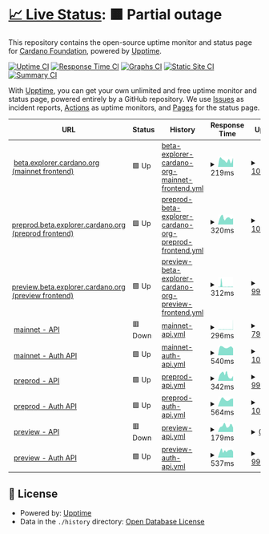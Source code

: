 # [📈 Live Status](https://status.beta.explorer.cardano.org): <!--live status--> **🟧 Partial outage**

This repository contains the open-source uptime monitor and status page for [Cardano Foundation](https://cardanofoundation.org), powered by [Upptime](https://github.com/upptime/upptime).

[![Uptime CI](https://github.com/cardano-foundation/cf-explorer-status/workflows/Uptime%20CI/badge.svg)](https://github.com/cardano-foundation/cf-explorer-status/actions?query=workflow%3A%22Uptime+CI%22)
[![Response Time CI](https://github.com/cardano-foundation/cf-explorer-status/workflows/Response%20Time%20CI/badge.svg)](https://github.com/cardano-foundation/cf-explorer-status/actions?query=workflow%3A%22Response+Time+CI%22)
[![Graphs CI](https://github.com/cardano-foundation/cf-explorer-status/workflows/Graphs%20CI/badge.svg)](https://github.com/cardano-foundation/cf-explorer-status/actions?query=workflow%3A%22Graphs+CI%22)
[![Static Site CI](https://github.com/cardano-foundation/cf-explorer-status/workflows/Static%20Site%20CI/badge.svg)](https://github.com/cardano-foundation/cf-explorer-status/actions?query=workflow%3A%22Static+Site+CI%22)
[![Summary CI](https://github.com/cardano-foundation/cf-explorer-status/workflows/Summary%20CI/badge.svg)](https://github.com/cardano-foundation/cf-explorer-status/actions?query=workflow%3A%22Summary+CI%22)

With [Upptime](https://upptime.js.org), you can get your own unlimited and free uptime monitor and status page, powered entirely by a GitHub repository. We use [Issues](https://github.com/cardano-foundation/cf-explorer-status/issues) as incident reports, [Actions](https://github.com/cardano-foundation/cf-explorer-status/actions) as uptime monitors, and [Pages](https://status.beta.explorer.cardano.org) for the status page.

<!--start: status pages-->
<!-- This summary is generated by Upptime (https://github.com/upptime/upptime) -->
<!-- Do not edit this manually, your changes will be overwritten -->
<!-- prettier-ignore -->
| URL | Status | History | Response Time | Uptime |
| --- | ------ | ------- | ------------- | ------ |
| <img alt="" src="https://icons.duckduckgo.com/ip3/beta.explorer.cardano.org.ico" height="13"> [beta.explorer.cardano.org (mainnet frontend)](https://beta.explorer.cardano.org/) | 🟩 Up | [beta-explorer-cardano-org-mainnet-frontend.yml](https://github.com/cardano-foundation/cf-explorer-status/commits/HEAD/history/beta-explorer-cardano-org-mainnet-frontend.yml) | <details><summary><img alt="Response time graph" src="./graphs/beta-explorer-cardano-org-mainnet-frontend/response-time-week.png" height="20"> 219ms</summary><br><a href="https://status.beta.explorer.cardano.org/history/beta-explorer-cardano-org-mainnet-frontend"><img alt="Response time 278" src="https://img.shields.io/endpoint?url=https%3A%2F%2Fraw.githubusercontent.com%2Fcardano-foundation%2Fcf-explorer-status%2FHEAD%2Fapi%2Fbeta-explorer-cardano-org-mainnet-frontend%2Fresponse-time.json"></a><br><a href="https://status.beta.explorer.cardano.org/history/beta-explorer-cardano-org-mainnet-frontend"><img alt="24-hour response time 0" src="https://img.shields.io/endpoint?url=https%3A%2F%2Fraw.githubusercontent.com%2Fcardano-foundation%2Fcf-explorer-status%2FHEAD%2Fapi%2Fbeta-explorer-cardano-org-mainnet-frontend%2Fresponse-time-day.json"></a><br><a href="https://status.beta.explorer.cardano.org/history/beta-explorer-cardano-org-mainnet-frontend"><img alt="7-day response time 219" src="https://img.shields.io/endpoint?url=https%3A%2F%2Fraw.githubusercontent.com%2Fcardano-foundation%2Fcf-explorer-status%2FHEAD%2Fapi%2Fbeta-explorer-cardano-org-mainnet-frontend%2Fresponse-time-week.json"></a><br><a href="https://status.beta.explorer.cardano.org/history/beta-explorer-cardano-org-mainnet-frontend"><img alt="30-day response time 357" src="https://img.shields.io/endpoint?url=https%3A%2F%2Fraw.githubusercontent.com%2Fcardano-foundation%2Fcf-explorer-status%2FHEAD%2Fapi%2Fbeta-explorer-cardano-org-mainnet-frontend%2Fresponse-time-month.json"></a><br><a href="https://status.beta.explorer.cardano.org/history/beta-explorer-cardano-org-mainnet-frontend"><img alt="1-year response time 278" src="https://img.shields.io/endpoint?url=https%3A%2F%2Fraw.githubusercontent.com%2Fcardano-foundation%2Fcf-explorer-status%2FHEAD%2Fapi%2Fbeta-explorer-cardano-org-mainnet-frontend%2Fresponse-time-year.json"></a></details> | <details><summary><a href="https://status.beta.explorer.cardano.org/history/beta-explorer-cardano-org-mainnet-frontend">100.00%</a></summary><a href="https://status.beta.explorer.cardano.org/history/beta-explorer-cardano-org-mainnet-frontend"><img alt="All-time uptime 100.00%" src="https://img.shields.io/endpoint?url=https%3A%2F%2Fraw.githubusercontent.com%2Fcardano-foundation%2Fcf-explorer-status%2FHEAD%2Fapi%2Fbeta-explorer-cardano-org-mainnet-frontend%2Fuptime.json"></a><br><a href="https://status.beta.explorer.cardano.org/history/beta-explorer-cardano-org-mainnet-frontend"><img alt="24-hour uptime 100.00%" src="https://img.shields.io/endpoint?url=https%3A%2F%2Fraw.githubusercontent.com%2Fcardano-foundation%2Fcf-explorer-status%2FHEAD%2Fapi%2Fbeta-explorer-cardano-org-mainnet-frontend%2Fuptime-day.json"></a><br><a href="https://status.beta.explorer.cardano.org/history/beta-explorer-cardano-org-mainnet-frontend"><img alt="7-day uptime 100.00%" src="https://img.shields.io/endpoint?url=https%3A%2F%2Fraw.githubusercontent.com%2Fcardano-foundation%2Fcf-explorer-status%2FHEAD%2Fapi%2Fbeta-explorer-cardano-org-mainnet-frontend%2Fuptime-week.json"></a><br><a href="https://status.beta.explorer.cardano.org/history/beta-explorer-cardano-org-mainnet-frontend"><img alt="30-day uptime 100.00%" src="https://img.shields.io/endpoint?url=https%3A%2F%2Fraw.githubusercontent.com%2Fcardano-foundation%2Fcf-explorer-status%2FHEAD%2Fapi%2Fbeta-explorer-cardano-org-mainnet-frontend%2Fuptime-month.json"></a><br><a href="https://status.beta.explorer.cardano.org/history/beta-explorer-cardano-org-mainnet-frontend"><img alt="1-year uptime 100.00%" src="https://img.shields.io/endpoint?url=https%3A%2F%2Fraw.githubusercontent.com%2Fcardano-foundation%2Fcf-explorer-status%2FHEAD%2Fapi%2Fbeta-explorer-cardano-org-mainnet-frontend%2Fuptime-year.json"></a></details>
| <img alt="" src="https://icons.duckduckgo.com/ip3/preprod.beta.explorer.cardano.org.ico" height="13"> [preprod.beta.explorer.cardano.org (preprod frontend)](https://preprod.beta.explorer.cardano.org/) | 🟩 Up | [preprod-beta-explorer-cardano-org-preprod-frontend.yml](https://github.com/cardano-foundation/cf-explorer-status/commits/HEAD/history/preprod-beta-explorer-cardano-org-preprod-frontend.yml) | <details><summary><img alt="Response time graph" src="./graphs/preprod-beta-explorer-cardano-org-preprod-frontend/response-time-week.png" height="20"> 320ms</summary><br><a href="https://status.beta.explorer.cardano.org/history/preprod-beta-explorer-cardano-org-preprod-frontend"><img alt="Response time 251" src="https://img.shields.io/endpoint?url=https%3A%2F%2Fraw.githubusercontent.com%2Fcardano-foundation%2Fcf-explorer-status%2FHEAD%2Fapi%2Fpreprod-beta-explorer-cardano-org-preprod-frontend%2Fresponse-time.json"></a><br><a href="https://status.beta.explorer.cardano.org/history/preprod-beta-explorer-cardano-org-preprod-frontend"><img alt="24-hour response time 0" src="https://img.shields.io/endpoint?url=https%3A%2F%2Fraw.githubusercontent.com%2Fcardano-foundation%2Fcf-explorer-status%2FHEAD%2Fapi%2Fpreprod-beta-explorer-cardano-org-preprod-frontend%2Fresponse-time-day.json"></a><br><a href="https://status.beta.explorer.cardano.org/history/preprod-beta-explorer-cardano-org-preprod-frontend"><img alt="7-day response time 320" src="https://img.shields.io/endpoint?url=https%3A%2F%2Fraw.githubusercontent.com%2Fcardano-foundation%2Fcf-explorer-status%2FHEAD%2Fapi%2Fpreprod-beta-explorer-cardano-org-preprod-frontend%2Fresponse-time-week.json"></a><br><a href="https://status.beta.explorer.cardano.org/history/preprod-beta-explorer-cardano-org-preprod-frontend"><img alt="30-day response time 325" src="https://img.shields.io/endpoint?url=https%3A%2F%2Fraw.githubusercontent.com%2Fcardano-foundation%2Fcf-explorer-status%2FHEAD%2Fapi%2Fpreprod-beta-explorer-cardano-org-preprod-frontend%2Fresponse-time-month.json"></a><br><a href="https://status.beta.explorer.cardano.org/history/preprod-beta-explorer-cardano-org-preprod-frontend"><img alt="1-year response time 251" src="https://img.shields.io/endpoint?url=https%3A%2F%2Fraw.githubusercontent.com%2Fcardano-foundation%2Fcf-explorer-status%2FHEAD%2Fapi%2Fpreprod-beta-explorer-cardano-org-preprod-frontend%2Fresponse-time-year.json"></a></details> | <details><summary><a href="https://status.beta.explorer.cardano.org/history/preprod-beta-explorer-cardano-org-preprod-frontend">100.00%</a></summary><a href="https://status.beta.explorer.cardano.org/history/preprod-beta-explorer-cardano-org-preprod-frontend"><img alt="All-time uptime 42.90%" src="https://img.shields.io/endpoint?url=https%3A%2F%2Fraw.githubusercontent.com%2Fcardano-foundation%2Fcf-explorer-status%2FHEAD%2Fapi%2Fpreprod-beta-explorer-cardano-org-preprod-frontend%2Fuptime.json"></a><br><a href="https://status.beta.explorer.cardano.org/history/preprod-beta-explorer-cardano-org-preprod-frontend"><img alt="24-hour uptime 100.00%" src="https://img.shields.io/endpoint?url=https%3A%2F%2Fraw.githubusercontent.com%2Fcardano-foundation%2Fcf-explorer-status%2FHEAD%2Fapi%2Fpreprod-beta-explorer-cardano-org-preprod-frontend%2Fuptime-day.json"></a><br><a href="https://status.beta.explorer.cardano.org/history/preprod-beta-explorer-cardano-org-preprod-frontend"><img alt="7-day uptime 100.00%" src="https://img.shields.io/endpoint?url=https%3A%2F%2Fraw.githubusercontent.com%2Fcardano-foundation%2Fcf-explorer-status%2FHEAD%2Fapi%2Fpreprod-beta-explorer-cardano-org-preprod-frontend%2Fuptime-week.json"></a><br><a href="https://status.beta.explorer.cardano.org/history/preprod-beta-explorer-cardano-org-preprod-frontend"><img alt="30-day uptime 61.45%" src="https://img.shields.io/endpoint?url=https%3A%2F%2Fraw.githubusercontent.com%2Fcardano-foundation%2Fcf-explorer-status%2FHEAD%2Fapi%2Fpreprod-beta-explorer-cardano-org-preprod-frontend%2Fuptime-month.json"></a><br><a href="https://status.beta.explorer.cardano.org/history/preprod-beta-explorer-cardano-org-preprod-frontend"><img alt="1-year uptime 42.76%" src="https://img.shields.io/endpoint?url=https%3A%2F%2Fraw.githubusercontent.com%2Fcardano-foundation%2Fcf-explorer-status%2FHEAD%2Fapi%2Fpreprod-beta-explorer-cardano-org-preprod-frontend%2Fuptime-year.json"></a></details>
| <img alt="" src="https://icons.duckduckgo.com/ip3/preview.beta.explorer.cardano.org.ico" height="13"> [preview.beta.explorer.cardano.org (preview frontend)](https://preview.beta.explorer.cardano.org/) | 🟩 Up | [preview-beta-explorer-cardano-org-preview-frontend.yml](https://github.com/cardano-foundation/cf-explorer-status/commits/HEAD/history/preview-beta-explorer-cardano-org-preview-frontend.yml) | <details><summary><img alt="Response time graph" src="./graphs/preview-beta-explorer-cardano-org-preview-frontend/response-time-week.png" height="20"> 312ms</summary><br><a href="https://status.beta.explorer.cardano.org/history/preview-beta-explorer-cardano-org-preview-frontend"><img alt="Response time 302" src="https://img.shields.io/endpoint?url=https%3A%2F%2Fraw.githubusercontent.com%2Fcardano-foundation%2Fcf-explorer-status%2FHEAD%2Fapi%2Fpreview-beta-explorer-cardano-org-preview-frontend%2Fresponse-time.json"></a><br><a href="https://status.beta.explorer.cardano.org/history/preview-beta-explorer-cardano-org-preview-frontend"><img alt="24-hour response time 0" src="https://img.shields.io/endpoint?url=https%3A%2F%2Fraw.githubusercontent.com%2Fcardano-foundation%2Fcf-explorer-status%2FHEAD%2Fapi%2Fpreview-beta-explorer-cardano-org-preview-frontend%2Fresponse-time-day.json"></a><br><a href="https://status.beta.explorer.cardano.org/history/preview-beta-explorer-cardano-org-preview-frontend"><img alt="7-day response time 312" src="https://img.shields.io/endpoint?url=https%3A%2F%2Fraw.githubusercontent.com%2Fcardano-foundation%2Fcf-explorer-status%2FHEAD%2Fapi%2Fpreview-beta-explorer-cardano-org-preview-frontend%2Fresponse-time-week.json"></a><br><a href="https://status.beta.explorer.cardano.org/history/preview-beta-explorer-cardano-org-preview-frontend"><img alt="30-day response time 584" src="https://img.shields.io/endpoint?url=https%3A%2F%2Fraw.githubusercontent.com%2Fcardano-foundation%2Fcf-explorer-status%2FHEAD%2Fapi%2Fpreview-beta-explorer-cardano-org-preview-frontend%2Fresponse-time-month.json"></a><br><a href="https://status.beta.explorer.cardano.org/history/preview-beta-explorer-cardano-org-preview-frontend"><img alt="1-year response time 302" src="https://img.shields.io/endpoint?url=https%3A%2F%2Fraw.githubusercontent.com%2Fcardano-foundation%2Fcf-explorer-status%2FHEAD%2Fapi%2Fpreview-beta-explorer-cardano-org-preview-frontend%2Fresponse-time-year.json"></a></details> | <details><summary><a href="https://status.beta.explorer.cardano.org/history/preview-beta-explorer-cardano-org-preview-frontend">99.93%</a></summary><a href="https://status.beta.explorer.cardano.org/history/preview-beta-explorer-cardano-org-preview-frontend"><img alt="All-time uptime 99.09%" src="https://img.shields.io/endpoint?url=https%3A%2F%2Fraw.githubusercontent.com%2Fcardano-foundation%2Fcf-explorer-status%2FHEAD%2Fapi%2Fpreview-beta-explorer-cardano-org-preview-frontend%2Fuptime.json"></a><br><a href="https://status.beta.explorer.cardano.org/history/preview-beta-explorer-cardano-org-preview-frontend"><img alt="24-hour uptime 100.00%" src="https://img.shields.io/endpoint?url=https%3A%2F%2Fraw.githubusercontent.com%2Fcardano-foundation%2Fcf-explorer-status%2FHEAD%2Fapi%2Fpreview-beta-explorer-cardano-org-preview-frontend%2Fuptime-day.json"></a><br><a href="https://status.beta.explorer.cardano.org/history/preview-beta-explorer-cardano-org-preview-frontend"><img alt="7-day uptime 99.93%" src="https://img.shields.io/endpoint?url=https%3A%2F%2Fraw.githubusercontent.com%2Fcardano-foundation%2Fcf-explorer-status%2FHEAD%2Fapi%2Fpreview-beta-explorer-cardano-org-preview-frontend%2Fuptime-week.json"></a><br><a href="https://status.beta.explorer.cardano.org/history/preview-beta-explorer-cardano-org-preview-frontend"><img alt="30-day uptime 99.97%" src="https://img.shields.io/endpoint?url=https%3A%2F%2Fraw.githubusercontent.com%2Fcardano-foundation%2Fcf-explorer-status%2FHEAD%2Fapi%2Fpreview-beta-explorer-cardano-org-preview-frontend%2Fuptime-month.json"></a><br><a href="https://status.beta.explorer.cardano.org/history/preview-beta-explorer-cardano-org-preview-frontend"><img alt="1-year uptime 99.09%" src="https://img.shields.io/endpoint?url=https%3A%2F%2Fraw.githubusercontent.com%2Fcardano-foundation%2Fcf-explorer-status%2FHEAD%2Fapi%2Fpreview-beta-explorer-cardano-org-preview-frontend%2Fuptime-year.json"></a></details>
| <img alt="" src="https://icons.duckduckgo.com/ip3/api.beta.explorer.cardano.org.ico" height="13"> [mainnet - API](https://api.beta.explorer.cardano.org/api/v1/epochs) | 🟥 Down | [mainnet-api.yml](https://github.com/cardano-foundation/cf-explorer-status/commits/HEAD/history/mainnet-api.yml) | <details><summary><img alt="Response time graph" src="./graphs/mainnet-api/response-time-week.png" height="20"> 296ms</summary><br><a href="https://status.beta.explorer.cardano.org/history/mainnet-api"><img alt="Response time 331" src="https://img.shields.io/endpoint?url=https%3A%2F%2Fraw.githubusercontent.com%2Fcardano-foundation%2Fcf-explorer-status%2FHEAD%2Fapi%2Fmainnet-api%2Fresponse-time.json"></a><br><a href="https://status.beta.explorer.cardano.org/history/mainnet-api"><img alt="24-hour response time 192" src="https://img.shields.io/endpoint?url=https%3A%2F%2Fraw.githubusercontent.com%2Fcardano-foundation%2Fcf-explorer-status%2FHEAD%2Fapi%2Fmainnet-api%2Fresponse-time-day.json"></a><br><a href="https://status.beta.explorer.cardano.org/history/mainnet-api"><img alt="7-day response time 296" src="https://img.shields.io/endpoint?url=https%3A%2F%2Fraw.githubusercontent.com%2Fcardano-foundation%2Fcf-explorer-status%2FHEAD%2Fapi%2Fmainnet-api%2Fresponse-time-week.json"></a><br><a href="https://status.beta.explorer.cardano.org/history/mainnet-api"><img alt="30-day response time 356" src="https://img.shields.io/endpoint?url=https%3A%2F%2Fraw.githubusercontent.com%2Fcardano-foundation%2Fcf-explorer-status%2FHEAD%2Fapi%2Fmainnet-api%2Fresponse-time-month.json"></a><br><a href="https://status.beta.explorer.cardano.org/history/mainnet-api"><img alt="1-year response time 331" src="https://img.shields.io/endpoint?url=https%3A%2F%2Fraw.githubusercontent.com%2Fcardano-foundation%2Fcf-explorer-status%2FHEAD%2Fapi%2Fmainnet-api%2Fresponse-time-year.json"></a></details> | <details><summary><a href="https://status.beta.explorer.cardano.org/history/mainnet-api">79.90%</a></summary><a href="https://status.beta.explorer.cardano.org/history/mainnet-api"><img alt="All-time uptime 99.62%" src="https://img.shields.io/endpoint?url=https%3A%2F%2Fraw.githubusercontent.com%2Fcardano-foundation%2Fcf-explorer-status%2FHEAD%2Fapi%2Fmainnet-api%2Fuptime.json"></a><br><a href="https://status.beta.explorer.cardano.org/history/mainnet-api"><img alt="24-hour uptime 70.74%" src="https://img.shields.io/endpoint?url=https%3A%2F%2Fraw.githubusercontent.com%2Fcardano-foundation%2Fcf-explorer-status%2FHEAD%2Fapi%2Fmainnet-api%2Fuptime-day.json"></a><br><a href="https://status.beta.explorer.cardano.org/history/mainnet-api"><img alt="7-day uptime 79.90%" src="https://img.shields.io/endpoint?url=https%3A%2F%2Fraw.githubusercontent.com%2Fcardano-foundation%2Fcf-explorer-status%2FHEAD%2Fapi%2Fmainnet-api%2Fuptime-week.json"></a><br><a href="https://status.beta.explorer.cardano.org/history/mainnet-api"><img alt="30-day uptime 95.37%" src="https://img.shields.io/endpoint?url=https%3A%2F%2Fraw.githubusercontent.com%2Fcardano-foundation%2Fcf-explorer-status%2FHEAD%2Fapi%2Fmainnet-api%2Fuptime-month.json"></a><br><a href="https://status.beta.explorer.cardano.org/history/mainnet-api"><img alt="1-year uptime 99.61%" src="https://img.shields.io/endpoint?url=https%3A%2F%2Fraw.githubusercontent.com%2Fcardano-foundation%2Fcf-explorer-status%2FHEAD%2Fapi%2Fmainnet-api%2Fuptime-year.json"></a></details>
| <img alt="" src="https://icons.duckduckgo.com/ip3/auth-api.pro.cf-explorer-mainnet.eu-west-1.beta.explorer.cardano.org.ico" height="13"> [mainnet - Auth API](https://auth-api.pro.cf-explorer-mainnet.eu-west-1.beta.explorer.cardano.org/api/v1/user/info) | 🟩 Up | [mainnet-auth-api.yml](https://github.com/cardano-foundation/cf-explorer-status/commits/HEAD/history/mainnet-auth-api.yml) | <details><summary><img alt="Response time graph" src="./graphs/mainnet-auth-api/response-time-week.png" height="20"> 540ms</summary><br><a href="https://status.beta.explorer.cardano.org/history/mainnet-auth-api"><img alt="Response time 678" src="https://img.shields.io/endpoint?url=https%3A%2F%2Fraw.githubusercontent.com%2Fcardano-foundation%2Fcf-explorer-status%2FHEAD%2Fapi%2Fmainnet-auth-api%2Fresponse-time.json"></a><br><a href="https://status.beta.explorer.cardano.org/history/mainnet-auth-api"><img alt="24-hour response time 0" src="https://img.shields.io/endpoint?url=https%3A%2F%2Fraw.githubusercontent.com%2Fcardano-foundation%2Fcf-explorer-status%2FHEAD%2Fapi%2Fmainnet-auth-api%2Fresponse-time-day.json"></a><br><a href="https://status.beta.explorer.cardano.org/history/mainnet-auth-api"><img alt="7-day response time 540" src="https://img.shields.io/endpoint?url=https%3A%2F%2Fraw.githubusercontent.com%2Fcardano-foundation%2Fcf-explorer-status%2FHEAD%2Fapi%2Fmainnet-auth-api%2Fresponse-time-week.json"></a><br><a href="https://status.beta.explorer.cardano.org/history/mainnet-auth-api"><img alt="30-day response time 560" src="https://img.shields.io/endpoint?url=https%3A%2F%2Fraw.githubusercontent.com%2Fcardano-foundation%2Fcf-explorer-status%2FHEAD%2Fapi%2Fmainnet-auth-api%2Fresponse-time-month.json"></a><br><a href="https://status.beta.explorer.cardano.org/history/mainnet-auth-api"><img alt="1-year response time 678" src="https://img.shields.io/endpoint?url=https%3A%2F%2Fraw.githubusercontent.com%2Fcardano-foundation%2Fcf-explorer-status%2FHEAD%2Fapi%2Fmainnet-auth-api%2Fresponse-time-year.json"></a></details> | <details><summary><a href="https://status.beta.explorer.cardano.org/history/mainnet-auth-api">100.00%</a></summary><a href="https://status.beta.explorer.cardano.org/history/mainnet-auth-api"><img alt="All-time uptime 99.75%" src="https://img.shields.io/endpoint?url=https%3A%2F%2Fraw.githubusercontent.com%2Fcardano-foundation%2Fcf-explorer-status%2FHEAD%2Fapi%2Fmainnet-auth-api%2Fuptime.json"></a><br><a href="https://status.beta.explorer.cardano.org/history/mainnet-auth-api"><img alt="24-hour uptime 100.00%" src="https://img.shields.io/endpoint?url=https%3A%2F%2Fraw.githubusercontent.com%2Fcardano-foundation%2Fcf-explorer-status%2FHEAD%2Fapi%2Fmainnet-auth-api%2Fuptime-day.json"></a><br><a href="https://status.beta.explorer.cardano.org/history/mainnet-auth-api"><img alt="7-day uptime 100.00%" src="https://img.shields.io/endpoint?url=https%3A%2F%2Fraw.githubusercontent.com%2Fcardano-foundation%2Fcf-explorer-status%2FHEAD%2Fapi%2Fmainnet-auth-api%2Fuptime-week.json"></a><br><a href="https://status.beta.explorer.cardano.org/history/mainnet-auth-api"><img alt="30-day uptime 100.00%" src="https://img.shields.io/endpoint?url=https%3A%2F%2Fraw.githubusercontent.com%2Fcardano-foundation%2Fcf-explorer-status%2FHEAD%2Fapi%2Fmainnet-auth-api%2Fuptime-month.json"></a><br><a href="https://status.beta.explorer.cardano.org/history/mainnet-auth-api"><img alt="1-year uptime 99.75%" src="https://img.shields.io/endpoint?url=https%3A%2F%2Fraw.githubusercontent.com%2Fcardano-foundation%2Fcf-explorer-status%2FHEAD%2Fapi%2Fmainnet-auth-api%2Fuptime-year.json"></a></details>
| <img alt="" src="https://icons.duckduckgo.com/ip3/api.preprod.beta.explorer.cardano.org.ico" height="13"> [preprod - API](https://api.preprod.beta.explorer.cardano.org/api/v1/epochs) | 🟩 Up | [preprod-api.yml](https://github.com/cardano-foundation/cf-explorer-status/commits/HEAD/history/preprod-api.yml) | <details><summary><img alt="Response time graph" src="./graphs/preprod-api/response-time-week.png" height="20"> 342ms</summary><br><a href="https://status.beta.explorer.cardano.org/history/preprod-api"><img alt="Response time 331" src="https://img.shields.io/endpoint?url=https%3A%2F%2Fraw.githubusercontent.com%2Fcardano-foundation%2Fcf-explorer-status%2FHEAD%2Fapi%2Fpreprod-api%2Fresponse-time.json"></a><br><a href="https://status.beta.explorer.cardano.org/history/preprod-api"><img alt="24-hour response time 0" src="https://img.shields.io/endpoint?url=https%3A%2F%2Fraw.githubusercontent.com%2Fcardano-foundation%2Fcf-explorer-status%2FHEAD%2Fapi%2Fpreprod-api%2Fresponse-time-day.json"></a><br><a href="https://status.beta.explorer.cardano.org/history/preprod-api"><img alt="7-day response time 342" src="https://img.shields.io/endpoint?url=https%3A%2F%2Fraw.githubusercontent.com%2Fcardano-foundation%2Fcf-explorer-status%2FHEAD%2Fapi%2Fpreprod-api%2Fresponse-time-week.json"></a><br><a href="https://status.beta.explorer.cardano.org/history/preprod-api"><img alt="30-day response time 435" src="https://img.shields.io/endpoint?url=https%3A%2F%2Fraw.githubusercontent.com%2Fcardano-foundation%2Fcf-explorer-status%2FHEAD%2Fapi%2Fpreprod-api%2Fresponse-time-month.json"></a><br><a href="https://status.beta.explorer.cardano.org/history/preprod-api"><img alt="1-year response time 331" src="https://img.shields.io/endpoint?url=https%3A%2F%2Fraw.githubusercontent.com%2Fcardano-foundation%2Fcf-explorer-status%2FHEAD%2Fapi%2Fpreprod-api%2Fresponse-time-year.json"></a></details> | <details><summary><a href="https://status.beta.explorer.cardano.org/history/preprod-api">99.95%</a></summary><a href="https://status.beta.explorer.cardano.org/history/preprod-api"><img alt="All-time uptime 98.53%" src="https://img.shields.io/endpoint?url=https%3A%2F%2Fraw.githubusercontent.com%2Fcardano-foundation%2Fcf-explorer-status%2FHEAD%2Fapi%2Fpreprod-api%2Fuptime.json"></a><br><a href="https://status.beta.explorer.cardano.org/history/preprod-api"><img alt="24-hour uptime 100.00%" src="https://img.shields.io/endpoint?url=https%3A%2F%2Fraw.githubusercontent.com%2Fcardano-foundation%2Fcf-explorer-status%2FHEAD%2Fapi%2Fpreprod-api%2Fuptime-day.json"></a><br><a href="https://status.beta.explorer.cardano.org/history/preprod-api"><img alt="7-day uptime 99.95%" src="https://img.shields.io/endpoint?url=https%3A%2F%2Fraw.githubusercontent.com%2Fcardano-foundation%2Fcf-explorer-status%2FHEAD%2Fapi%2Fpreprod-api%2Fuptime-week.json"></a><br><a href="https://status.beta.explorer.cardano.org/history/preprod-api"><img alt="30-day uptime 99.99%" src="https://img.shields.io/endpoint?url=https%3A%2F%2Fraw.githubusercontent.com%2Fcardano-foundation%2Fcf-explorer-status%2FHEAD%2Fapi%2Fpreprod-api%2Fuptime-month.json"></a><br><a href="https://status.beta.explorer.cardano.org/history/preprod-api"><img alt="1-year uptime 98.52%" src="https://img.shields.io/endpoint?url=https%3A%2F%2Fraw.githubusercontent.com%2Fcardano-foundation%2Fcf-explorer-status%2FHEAD%2Fapi%2Fpreprod-api%2Fuptime-year.json"></a></details>
| <img alt="" src="https://icons.duckduckgo.com/ip3/auth-api.pro.cf-explorer-preprod.eu-west-1.beta.explorer.cardano.org.ico" height="13"> [preprod - Auth API](https://auth-api.pro.cf-explorer-preprod.eu-west-1.beta.explorer.cardano.org/api/v1/user/info) | 🟩 Up | [preprod-auth-api.yml](https://github.com/cardano-foundation/cf-explorer-status/commits/HEAD/history/preprod-auth-api.yml) | <details><summary><img alt="Response time graph" src="./graphs/preprod-auth-api/response-time-week.png" height="20"> 564ms</summary><br><a href="https://status.beta.explorer.cardano.org/history/preprod-auth-api"><img alt="Response time 514" src="https://img.shields.io/endpoint?url=https%3A%2F%2Fraw.githubusercontent.com%2Fcardano-foundation%2Fcf-explorer-status%2FHEAD%2Fapi%2Fpreprod-auth-api%2Fresponse-time.json"></a><br><a href="https://status.beta.explorer.cardano.org/history/preprod-auth-api"><img alt="24-hour response time 0" src="https://img.shields.io/endpoint?url=https%3A%2F%2Fraw.githubusercontent.com%2Fcardano-foundation%2Fcf-explorer-status%2FHEAD%2Fapi%2Fpreprod-auth-api%2Fresponse-time-day.json"></a><br><a href="https://status.beta.explorer.cardano.org/history/preprod-auth-api"><img alt="7-day response time 564" src="https://img.shields.io/endpoint?url=https%3A%2F%2Fraw.githubusercontent.com%2Fcardano-foundation%2Fcf-explorer-status%2FHEAD%2Fapi%2Fpreprod-auth-api%2Fresponse-time-week.json"></a><br><a href="https://status.beta.explorer.cardano.org/history/preprod-auth-api"><img alt="30-day response time 576" src="https://img.shields.io/endpoint?url=https%3A%2F%2Fraw.githubusercontent.com%2Fcardano-foundation%2Fcf-explorer-status%2FHEAD%2Fapi%2Fpreprod-auth-api%2Fresponse-time-month.json"></a><br><a href="https://status.beta.explorer.cardano.org/history/preprod-auth-api"><img alt="1-year response time 514" src="https://img.shields.io/endpoint?url=https%3A%2F%2Fraw.githubusercontent.com%2Fcardano-foundation%2Fcf-explorer-status%2FHEAD%2Fapi%2Fpreprod-auth-api%2Fresponse-time-year.json"></a></details> | <details><summary><a href="https://status.beta.explorer.cardano.org/history/preprod-auth-api">100.00%</a></summary><a href="https://status.beta.explorer.cardano.org/history/preprod-auth-api"><img alt="All-time uptime 99.98%" src="https://img.shields.io/endpoint?url=https%3A%2F%2Fraw.githubusercontent.com%2Fcardano-foundation%2Fcf-explorer-status%2FHEAD%2Fapi%2Fpreprod-auth-api%2Fuptime.json"></a><br><a href="https://status.beta.explorer.cardano.org/history/preprod-auth-api"><img alt="24-hour uptime 100.00%" src="https://img.shields.io/endpoint?url=https%3A%2F%2Fraw.githubusercontent.com%2Fcardano-foundation%2Fcf-explorer-status%2FHEAD%2Fapi%2Fpreprod-auth-api%2Fuptime-day.json"></a><br><a href="https://status.beta.explorer.cardano.org/history/preprod-auth-api"><img alt="7-day uptime 100.00%" src="https://img.shields.io/endpoint?url=https%3A%2F%2Fraw.githubusercontent.com%2Fcardano-foundation%2Fcf-explorer-status%2FHEAD%2Fapi%2Fpreprod-auth-api%2Fuptime-week.json"></a><br><a href="https://status.beta.explorer.cardano.org/history/preprod-auth-api"><img alt="30-day uptime 100.00%" src="https://img.shields.io/endpoint?url=https%3A%2F%2Fraw.githubusercontent.com%2Fcardano-foundation%2Fcf-explorer-status%2FHEAD%2Fapi%2Fpreprod-auth-api%2Fuptime-month.json"></a><br><a href="https://status.beta.explorer.cardano.org/history/preprod-auth-api"><img alt="1-year uptime 99.98%" src="https://img.shields.io/endpoint?url=https%3A%2F%2Fraw.githubusercontent.com%2Fcardano-foundation%2Fcf-explorer-status%2FHEAD%2Fapi%2Fpreprod-auth-api%2Fuptime-year.json"></a></details>
| <img alt="" src="https://icons.duckduckgo.com/ip3/api.preview.beta.explorer.cardano.org.ico" height="13"> [preview - API](https://api.preview.beta.explorer.cardano.org/api/v1/epochs) | 🟥 Down | [preview-api.yml](https://github.com/cardano-foundation/cf-explorer-status/commits/HEAD/history/preview-api.yml) | <details><summary><img alt="Response time graph" src="./graphs/preview-api/response-time-week.png" height="20"> 179ms</summary><br><a href="https://status.beta.explorer.cardano.org/history/preview-api"><img alt="Response time 381" src="https://img.shields.io/endpoint?url=https%3A%2F%2Fraw.githubusercontent.com%2Fcardano-foundation%2Fcf-explorer-status%2FHEAD%2Fapi%2Fpreview-api%2Fresponse-time.json"></a><br><a href="https://status.beta.explorer.cardano.org/history/preview-api"><img alt="24-hour response time 0" src="https://img.shields.io/endpoint?url=https%3A%2F%2Fraw.githubusercontent.com%2Fcardano-foundation%2Fcf-explorer-status%2FHEAD%2Fapi%2Fpreview-api%2Fresponse-time-day.json"></a><br><a href="https://status.beta.explorer.cardano.org/history/preview-api"><img alt="7-day response time 179" src="https://img.shields.io/endpoint?url=https%3A%2F%2Fraw.githubusercontent.com%2Fcardano-foundation%2Fcf-explorer-status%2FHEAD%2Fapi%2Fpreview-api%2Fresponse-time-week.json"></a><br><a href="https://status.beta.explorer.cardano.org/history/preview-api"><img alt="30-day response time 403" src="https://img.shields.io/endpoint?url=https%3A%2F%2Fraw.githubusercontent.com%2Fcardano-foundation%2Fcf-explorer-status%2FHEAD%2Fapi%2Fpreview-api%2Fresponse-time-month.json"></a><br><a href="https://status.beta.explorer.cardano.org/history/preview-api"><img alt="1-year response time 381" src="https://img.shields.io/endpoint?url=https%3A%2F%2Fraw.githubusercontent.com%2Fcardano-foundation%2Fcf-explorer-status%2FHEAD%2Fapi%2Fpreview-api%2Fresponse-time-year.json"></a></details> | <details><summary><a href="https://status.beta.explorer.cardano.org/history/preview-api">0.00%</a></summary><a href="https://status.beta.explorer.cardano.org/history/preview-api"><img alt="All-time uptime 85.85%" src="https://img.shields.io/endpoint?url=https%3A%2F%2Fraw.githubusercontent.com%2Fcardano-foundation%2Fcf-explorer-status%2FHEAD%2Fapi%2Fpreview-api%2Fuptime.json"></a><br><a href="https://status.beta.explorer.cardano.org/history/preview-api"><img alt="24-hour uptime 0.00%" src="https://img.shields.io/endpoint?url=https%3A%2F%2Fraw.githubusercontent.com%2Fcardano-foundation%2Fcf-explorer-status%2FHEAD%2Fapi%2Fpreview-api%2Fuptime-day.json"></a><br><a href="https://status.beta.explorer.cardano.org/history/preview-api"><img alt="7-day uptime 0.00%" src="https://img.shields.io/endpoint?url=https%3A%2F%2Fraw.githubusercontent.com%2Fcardano-foundation%2Fcf-explorer-status%2FHEAD%2Fapi%2Fpreview-api%2Fuptime-week.json"></a><br><a href="https://status.beta.explorer.cardano.org/history/preview-api"><img alt="30-day uptime 29.65%" src="https://img.shields.io/endpoint?url=https%3A%2F%2Fraw.githubusercontent.com%2Fcardano-foundation%2Fcf-explorer-status%2FHEAD%2Fapi%2Fpreview-api%2Fuptime-month.json"></a><br><a href="https://status.beta.explorer.cardano.org/history/preview-api"><img alt="1-year uptime 85.81%" src="https://img.shields.io/endpoint?url=https%3A%2F%2Fraw.githubusercontent.com%2Fcardano-foundation%2Fcf-explorer-status%2FHEAD%2Fapi%2Fpreview-api%2Fuptime-year.json"></a></details>
| <img alt="" src="https://icons.duckduckgo.com/ip3/auth-api.pro.cf-explorer-preview.eu-west-1.beta.explorer.cardano.org.ico" height="13"> [preview - Auth API](https://auth-api.pro.cf-explorer-preview.eu-west-1.beta.explorer.cardano.org/api/v1/user/info) | 🟩 Up | [preview-auth-api.yml](https://github.com/cardano-foundation/cf-explorer-status/commits/HEAD/history/preview-auth-api.yml) | <details><summary><img alt="Response time graph" src="./graphs/preview-auth-api/response-time-week.png" height="20"> 537ms</summary><br><a href="https://status.beta.explorer.cardano.org/history/preview-auth-api"><img alt="Response time 842" src="https://img.shields.io/endpoint?url=https%3A%2F%2Fraw.githubusercontent.com%2Fcardano-foundation%2Fcf-explorer-status%2FHEAD%2Fapi%2Fpreview-auth-api%2Fresponse-time.json"></a><br><a href="https://status.beta.explorer.cardano.org/history/preview-auth-api"><img alt="24-hour response time 0" src="https://img.shields.io/endpoint?url=https%3A%2F%2Fraw.githubusercontent.com%2Fcardano-foundation%2Fcf-explorer-status%2FHEAD%2Fapi%2Fpreview-auth-api%2Fresponse-time-day.json"></a><br><a href="https://status.beta.explorer.cardano.org/history/preview-auth-api"><img alt="7-day response time 537" src="https://img.shields.io/endpoint?url=https%3A%2F%2Fraw.githubusercontent.com%2Fcardano-foundation%2Fcf-explorer-status%2FHEAD%2Fapi%2Fpreview-auth-api%2Fresponse-time-week.json"></a><br><a href="https://status.beta.explorer.cardano.org/history/preview-auth-api"><img alt="30-day response time 557" src="https://img.shields.io/endpoint?url=https%3A%2F%2Fraw.githubusercontent.com%2Fcardano-foundation%2Fcf-explorer-status%2FHEAD%2Fapi%2Fpreview-auth-api%2Fresponse-time-month.json"></a><br><a href="https://status.beta.explorer.cardano.org/history/preview-auth-api"><img alt="1-year response time 842" src="https://img.shields.io/endpoint?url=https%3A%2F%2Fraw.githubusercontent.com%2Fcardano-foundation%2Fcf-explorer-status%2FHEAD%2Fapi%2Fpreview-auth-api%2Fresponse-time-year.json"></a></details> | <details><summary><a href="https://status.beta.explorer.cardano.org/history/preview-auth-api">99.95%</a></summary><a href="https://status.beta.explorer.cardano.org/history/preview-auth-api"><img alt="All-time uptime 99.85%" src="https://img.shields.io/endpoint?url=https%3A%2F%2Fraw.githubusercontent.com%2Fcardano-foundation%2Fcf-explorer-status%2FHEAD%2Fapi%2Fpreview-auth-api%2Fuptime.json"></a><br><a href="https://status.beta.explorer.cardano.org/history/preview-auth-api"><img alt="24-hour uptime 100.00%" src="https://img.shields.io/endpoint?url=https%3A%2F%2Fraw.githubusercontent.com%2Fcardano-foundation%2Fcf-explorer-status%2FHEAD%2Fapi%2Fpreview-auth-api%2Fuptime-day.json"></a><br><a href="https://status.beta.explorer.cardano.org/history/preview-auth-api"><img alt="7-day uptime 99.95%" src="https://img.shields.io/endpoint?url=https%3A%2F%2Fraw.githubusercontent.com%2Fcardano-foundation%2Fcf-explorer-status%2FHEAD%2Fapi%2Fpreview-auth-api%2Fuptime-week.json"></a><br><a href="https://status.beta.explorer.cardano.org/history/preview-auth-api"><img alt="30-day uptime 99.99%" src="https://img.shields.io/endpoint?url=https%3A%2F%2Fraw.githubusercontent.com%2Fcardano-foundation%2Fcf-explorer-status%2FHEAD%2Fapi%2Fpreview-auth-api%2Fuptime-month.json"></a><br><a href="https://status.beta.explorer.cardano.org/history/preview-auth-api"><img alt="1-year uptime 99.85%" src="https://img.shields.io/endpoint?url=https%3A%2F%2Fraw.githubusercontent.com%2Fcardano-foundation%2Fcf-explorer-status%2FHEAD%2Fapi%2Fpreview-auth-api%2Fuptime-year.json"></a></details>

<!--end: status pages-->

## 📄 License

- Powered by: [Upptime](https://github.com/upptime/upptime)
- Data in the `./history` directory: [Open Database License](https://opendatacommons.org/licenses/odbl/1-0/)
